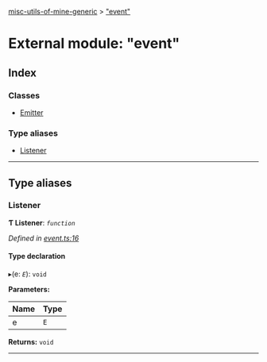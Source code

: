 [misc-utils-of-mine-generic](../README.md) > ["event"](../modules/_event_.md)

# External module: "event"

## Index

### Classes

* [Emitter](../classes/_event_.emitter.md)

### Type aliases

* [Listener](_event_.md#listener)

---

## Type aliases

<a id="listener"></a>

###  Listener

**Ƭ Listener**: *`function`*

*Defined in [event.ts:16](https://github.com/cancerberoSgx/misc-utils-of-mine/blob/1466ef5/misc-utils-of-mine-generic/src/event.ts#L16)*

#### Type declaration
▸(e: *`E`*): `void`

**Parameters:**

| Name | Type |
| ------ | ------ |
| e | `E` |

**Returns:** `void`

___

